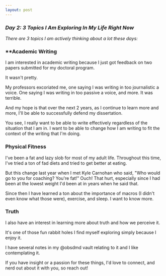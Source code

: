```yaml
---
layout: post
---
```

### **_Day 2: 3 Topics I Am Exploring In My Life Right Now_**

_There are 3 topics I am actively thinking about a lot these days:_

### **Academic Writing

I am interested in academic writing because I just got feedback on two papers submitted for my doctoral program.

It wasn't pretty. 

My professors excoriated me, one saying I was writing in too journalistic a voice. One saying I was writing in too passive a voice, and more. It was terrible. 

And my hope is that over the next 2 years, as I continue to learn more and more, I'll be able to successfully defend my dissertation. 

You see, I really want to be able to write effectively regardless of the situation that I am in. I want to be able to change how I am writing to fit the context of the writing that I'm doing. 
### Physical Fitness

I've been a fat and lazy slob for most of my adult life. Throughout this time, I've tried a ton of fad diets and tried to get better at eating. 

But this change last year when I met Kyle Carnohan who said, "Who would go to you for coaching? You're fat!" Ouch! That hurt, especially since I had been at the lowest weight I'd been at in years when he said that. 

Since then I have learned a ton about the importance of macros (I didn't even know what those were), exercise, and sleep. I want to know more. 

### Truth
I also have an interest in learning more about truth and how we perceive it.

It's one of those fun rabbit holes I find myself exploring simply because I enjoy it.

I have several notes in my @obsdmd vault relating to it and I like contemplating it. 

If you have insight or a passion for these things, I'd love to connect, and nerd out about it with you, so reach out! 